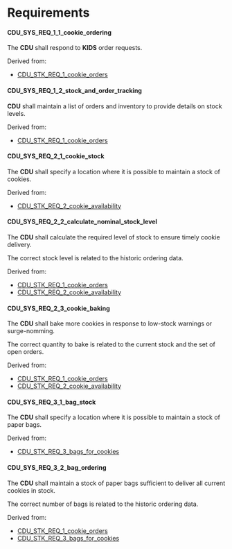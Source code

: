 # Requirements

#### CDU_SYS_REQ_1_1_cookie_ordering

The **CDU** shall respond to **KIDS** order requests.

Derived from:

- [CDU_STK_REQ_1_cookie_orders](#cdu_stk_req_1_cookie_orders)

#### CDU_SYS_REQ_1_2_stock_and_order_tracking

**CDU** shall maintain a list of orders and inventory
to provide details on stock levels.

Derived from:

- [CDU_STK_REQ_1_cookie_orders](#cdu_stk_req_1_cookie_orders)

#### CDU_SYS_REQ_2_1_cookie_stock

The **CDU** shall specify a location where it is possible to
maintain a stock of cookies.

Derived from:

- [CDU_STK_REQ_2_cookie_availability](#cdu_stk_req_2_cookie_availability)

#### CDU_SYS_REQ_2_2_calculate_nominal_stock_level

The **CDU** shall calculate the required level of stock
to ensure timely cookie delivery.

The correct stock level is related to the historic ordering data.

Derived from:

- [CDU_STK_REQ_1_cookie_orders](#cdu_stk_req_1_cookie_orders)
- [CDU_STK_REQ_2_cookie_availability](#cdu_stk_req_2_cookie_availability)

#### CDU_SYS_REQ_2_3_cookie_baking

The **CDU** shall bake more cookies in response to
low-stock warnings or surge-nomming.

The correct quantity to bake is related to the current stock
and the set of open orders.

Derived from:

- [CDU_STK_REQ_1_cookie_orders](#cdu_stk_req_1_cookie_orders)
- [CDU_STK_REQ_2_cookie_availability](#cdu_stk_req_2_cookie_availability)

#### CDU_SYS_REQ_3_1_bag_stock

The **CDU** shall specify a location where it is possible to
maintain a stock of paper bags.

Derived from:

- [CDU_STK_REQ_3_bags_for_cookies](#cdu_stk_req_3_bags_for_cookies)

#### CDU_SYS_REQ_3_2_bag_ordering

The **CDU** shall maintain a stock of paper bags sufficient
to deliver all current cookies in stock.

The correct number of bags is related to the historic ordering data.

Derived from:

- [CDU_STK_REQ_1_cookie_orders](#cdu_stk_req_1_cookie_orders)
- [CDU_STK_REQ_3_bags_for_cookies](#cdu_stk_req_3_bags_for_cookies)
